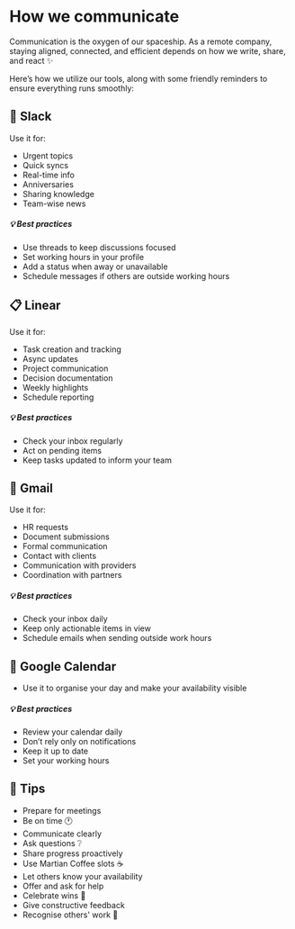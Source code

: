 # How we communicate

Communication is the oxygen of our spaceship. As a remote company, staying aligned, connected, and efficient depends on how we write, share, and react ✨

Here’s how we utilize our tools, along with some friendly reminders to ensure everything runs smoothly:

## 💬 Slack

Use it for:

* Urgent topics
* Quick syncs
* Real-time info
* Anniversaries
* Sharing knowledge
* Team-wise news

##### 💡 Best practices

* Use threads to keep discussions focused
* Set working hours in your profile
* Add a status when away or unavailable
* Schedule messages if others are outside working hours

## 📋 Linear

Use it for:

* Task creation and tracking
* Async updates
* Project communication
* Decision documentation
* Weekly highlights
* Schedule reporting

##### 💡 Best practices

* Check your inbox regularly
* Act on pending items
* Keep tasks updated to inform your team

## 📧 Gmail

Use it for:

* HR requests
* Document submissions
* Formal communication
* Contact with clients
* Communication with providers
* Coordination with partners

##### 💡 Best practices

* Check your inbox daily
* Keep only actionable items in view
* Schedule emails when sending outside work hours

## 📆 Google Calendar

* Use it to organise your day and make your availability visible

##### 💡 Best practices

* Review your calendar daily
* Don’t rely only on notifications
* Keep it up to date
* Set your working hours

## 📢 Tips

* Prepare for meetings
* Be on time 🕐
* Communicate clearly
* Ask questions ❔
* Share progress proactively
* Use Martian Coffee slots ☕
* Let others know your availability
* Offer and ask for help
* Celebrate wins 🚀
* Give constructive feedback
* Recognise others' work 🙌


